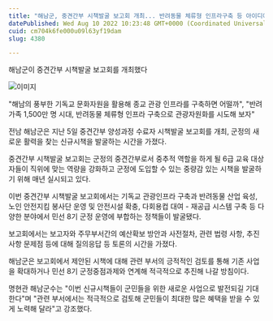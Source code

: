 ```yaml
---
title: "해남군, 중견간부 시책발굴 보고회 개최... 반려동물 체류형 인프라구축 등 아이디어 톡톡"
datePublished: Wed Aug 10 2022 10:23:48 GMT+0000 (Coordinated Universal Time)
cuid: cm704k6fe000u09l63yf19dam
slug: 4380

---
```



해남군이 중견간부 시책발굴 보고회를 개최했다

![이미지](https://cdn.hashnode.com/res/hashnode/image/upload/v1739256744582/502004e0-bb34-4d1f-8ec0-c7c152294d34.jpeg)

"해남의 풍부한 기독교 문화자원을 활용해 종교 관광 인프라를 구축하면 어떨까", "반려가족 1,500만 명 시대, 반려동물 체류형 인프라 구축으로 관광자원화를 시도해 보자"

전남 해남군은 지난 5일 중견간부 양성과정 수료자 시책발굴 보고회를 개최, 군정의 새로운 활력을 찾는 신규시책을 발굴하는 시간을 가졌다.

중견간부 시책발굴 보고회는 군정의 중견간부로서 중추적 역할을 하게 될 6급 교육 대상자들이 직위에 맞는 역량을 강화하고 군정에 도입할 수 있는 중량감 있는 시책을 발굴하기 위해 매년 실시되고 있다.

이번 중견간부 시책발굴 보고회에서는 기독교 관광인프라 구축과 반려동물 산업 육성, 노인 안전지킴 봉사단 운영 및 안전시설 확충, 다회용컵 대여 - 재공급 시스템 구축 등 다양한 분야에서 민선 8기 군정 운영에 부합하는 정책들이 발굴됐다.

보고회에서는 보고자와 주무부서간의 예산확보 방안과 사전절차, 관련 법령 사항, 추진사항 문제점 등에 대해 질의응답 등 토론의 시간을 가졌다.

해남군은 보고회에서 제안된 시책에 대해 관련 부서의 긍적적인 검토를 통해 기존 사업을 확대하거나 민선 8기 군정중점과제와 연계해 적극적으로 추진해 나갈 방침이다.

명현관 해남군수는 "이번 신규시책들이 군민들을 위한 새로운 사업으로 발전되길 기대한다"며 "관련 부서에서는 적극적으로 검토해 군민들이 최대한 많은 혜택을 받을 수 있게 노력해 달라"고 강조했다.